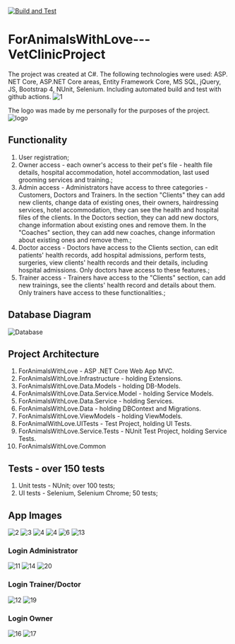 [![Build and Test](https://github.com/polinadrumeva/ForAnimalsWithLove---VetClinicProject/actions/workflows/dotnet.yml/badge.svg)](https://github.com/polinadrumeva/ForAnimalsWithLove---VetClinicProject/actions/workflows/dotnet.yml)

# ForAnimalsWithLove---VetClinicProject
The project was created at C#. The following technologies were used: ASP. NET Core, ASP.NET Core areas, Entity Framework Core, MS SQL, jQuery, JS, Bootstrap 4, NUnit, Selenium. Including automated build and test with github actions. 
![1](https://github.com/polinadrumeva/ForAnimalsWithLove---VetClinicProject/assets/97524018/20dc9a9d-99cc-4ba4-897f-ed617d9e9090)

The logo was made by me personally for the purposes of the project.
![logo](https://github.com/polinadrumeva/ForAnimalsWithLove---VetClinicProject/assets/97524018/09589c35-402a-42b8-80fa-be3253a12f29)

## Functionality
1. User registration;
2. Owner access - each owner's access to their pet's file - health file details, hospital accommodation, hotel accommodation, last used grooming services and training.;
3. Admin access - Administrators have access to three categories - Customers, Doctors and Trainers. In the section "Clients" they can add new clients, change data of existing ones, their owners, hairdressing services, hotel accommodation, they can see the health and hospital files of the clients. In the Doctors section, they can add new doctors, change information about existing ones and remove them. In the "Coaches" section, they can add new coaches, change information about existing ones and remove them.;
4. Doctor access - Doctors have access to the Clients section, can edit patients' health records, add hospital admissions, perform tests, surgeries, view clients' health records and their details, including hospital admissions. Only doctors have access to these features.;
5. Trainer access - Trainers have access to the "Clients" section, can add new trainings, see the clients' health record and details about them. Only trainers have access to these functionalities.;

## Database Diagram
![Database](https://github.com/polinadrumeva/ForAnimalsWithLove---VetClinicProject/assets/97524018/5eeabeab-fb56-4ab2-8676-68d8f13cda12)

## Project Architecture
1. ForAnimalsWithLove - ASP .NET Core Web App MVC.
2. ForAnimalsWithLove.Infrastructure - holding Extensions.   
3. ForAnimalsWithLove.Data.Models - holding DB-Models.
4. ForAnimalsWithLove.Data.Service.Model - holding Service Models.
5. ForAnimalsWithLove.Data.Service  - holding Services.
6. ForAnimalsWithLove.Data - holding DBContext and Migrations.
7. ForAnimalsWithLove.ViewModels - holding ViewModels.
8. ForAnimalWithLove.UITests - Test Project, holding UI Tests.
9. ForAnimalsWithLove.Service.Tests - NUnit Test Project, holding Service Tests.
10. ForAnimalsWithLove.Common

## Tests - over 150 tests
1. Unit tests - NUnit; over 100 tests;
2. UI tests - Selenium, Selenium Chrome; 50 tests;
## App Images
![2](https://github.com/polinadrumeva/ForAnimalsWithLove---VetClinicProject/assets/97524018/e1032b5d-f376-431f-bd38-f5c2a56c094d)
![3](https://github.com/polinadrumeva/ForAnimalsWithLove---VetClinicProject/assets/97524018/cf75b610-dd61-4d51-b59a-0a3653dd1ee6)
![4](https://github.com/polinadrumeva/ForAnimalsWithLove---VetClinicProject/assets/97524018/044ae2c9-8db7-4403-8dac-82e12aa69f4d)
![4](https://github.com/polinadrumeva/ForAnimalsWithLove---VetClinicProject/assets/97524018/7c13c9eb-bff7-4e3e-954b-24190e6302da)
![6](https://github.com/polinadrumeva/ForAnimalsWithLove---VetClinicProject/assets/97524018/c81590e3-3676-4d12-96f4-2c5f2ba484f2)
![13](https://github.com/polinadrumeva/ForAnimalsWithLove---VetClinicProject/assets/97524018/88d44f98-19f1-4ba7-a41a-cb456c6a5aa3)


### Login Administrator
![11](https://github.com/polinadrumeva/ForAnimalsWithLove---VetClinicProject/assets/97524018/0cf96712-05ae-4acf-b206-dc6fff9288e4)
![14](https://github.com/polinadrumeva/ForAnimalsWithLove---VetClinicProject/assets/97524018/1afcc375-d076-41a9-8d02-e000dc900a3f)
![20](https://github.com/polinadrumeva/ForAnimalsWithLove---VetClinicProject/assets/97524018/f268ac24-db23-4560-aca3-e7bda4c35d19)


### Login Trainer/Doctor
![12](https://github.com/polinadrumeva/ForAnimalsWithLove---VetClinicProject/assets/97524018/4db0eb33-7712-4cfb-8b68-c9df77fad797)
![19](https://github.com/polinadrumeva/ForAnimalsWithLove---VetClinicProject/assets/97524018/1369b408-9244-4fdb-a813-6a1929332d09)

### Login Owner
![16](https://github.com/polinadrumeva/ForAnimalsWithLove---VetClinicProject/assets/97524018/1c487255-ed6b-494e-87ce-5380d5f549d4)
![17](https://github.com/polinadrumeva/ForAnimalsWithLove---VetClinicProject/assets/97524018/02fcdb19-b6dc-4473-b3e8-f6f1bfcdd83e)



